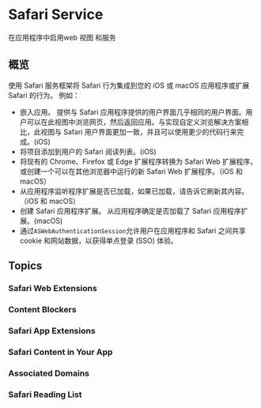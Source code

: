 # Safari Service 

在应用程序中启用web 视图 和服务  


## 概览 
使用 Safari 服务框架将 Safari 行为集成到您的 iOS 或 macOS 应用程序或扩展 Safari 的行为。 例如： 
* 嵌入应用。 提供与 Safari 应用程序提供的用户界面几乎相同的用户界面。用户可以在此视图中浏览网页，然后返回应用。与实现自定义浏览解决方案相比，此视图与 Safari 用户界面更加一致，并且可以使用更少的代码行来完成。(iOS)   
* 将项目添加到用户的 Safari 阅读列表。(iOS)  
* 将现有的 Chrome、Firefox 或 Edge 扩展程序转换为 Safari Web 扩展程序，或创建一个可以在其他浏览器中运行的新 Safari Web 扩展程序。（iOS 和 macOS）  
* 从应用程序监听程序扩展是否已加载，如果已加载，请告诉它刷新其内容。（iOS 和 macOS）
* 创建 Safari 应用程序扩展。 从应用程序确定是否加载了 Safari 应用程序扩展。(macOS)   
* 通过`ASWebAuthenticationSession`允许用户在应用程序和 Safari 之间共享 cookie 和网站数据，以获得单点登录 (SSO) 体验。  





## Topics 


### Safari Web Extensions  



### Content Blockers 



### Safari App Extensions



### Safari Content in Your App




### Associated Domains



### Safari Reading List  


